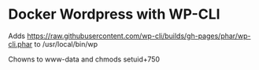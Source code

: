 # Docker Wordpress with WP-CLI

Adds https://raw.githubusercontent.com/wp-cli/builds/gh-pages/phar/wp-cli.phar to /usr/local/bin/wp

Chowns to www-data and chmods setuid+750